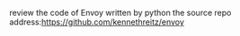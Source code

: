 review the code of Envoy written by python
the source repo address:https://github.com/kennethreitz/envoy